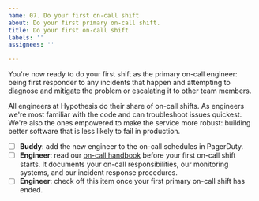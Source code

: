 ```yaml
---
name: 07. Do your first on-call shift
about: Do your first primary on-call shift.
title: Do your first on-call shift
labels: ''
assignees: ''

---
```


You're now ready to do your first shift as the primary on-call engineer: being first responder to any incidents that happen and attempting to diagnose and mitigate the problem or escalating it to other team members.

All engineers at Hypothesis do their share of on-call shifts. As engineers we're most familiar with the code and can troubleshoot issues quickest. We're also the ones empowered to make the service more robust: building better software that is less likely to fail in production.

- [ ] **Buddy**: add the new engineer to the on-call schedules in PagerDuty.
- [ ] **Engineer**: read our [on-call handbook](https://github.com/hypothesis/playbook/blob/main/docs/oncall-handbook.md) before your first on-call shift starts. It documents your on-call responsibilities, our monitoring systems, and our incident response procedures.
- [ ] **Engineer**: check off this item once your first primary on-call shift has ended.
